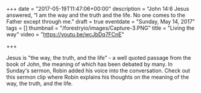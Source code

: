 +++
date = "2017-05-19T11:47:06+00:00"
description = "John 14:6 Jesus answered, “I am the way and the truth and the life. No one comes to the Father except through me."
draft = true
eventdate = "Sunday, May 14, 2017"
tags = []
thumbnail = "/forestryio/images/Capture-3.PNG"
title = "Living the way"
video = "https://youtu.be/wcJbDq7FCnE"

+++


Jesus is "the way, the truth, and the life" - a well quoted passage from the book of John, the meaning of which has been debated by many. In Sunday's sermon, Robin added his voice into the conversation. Check out this sermon clip where Robin explains his thoughts on the meaning of the way, the truth, and the life.